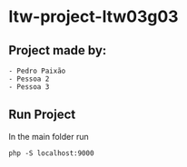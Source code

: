 # ltw-project-ltw03g03

## Project made by:

    - Pedro Paixão
    - Pessoa 2
    - Pessoa 3

## Run Project

 In the main folder run

 ```
 php -S localhost:9000
 ```